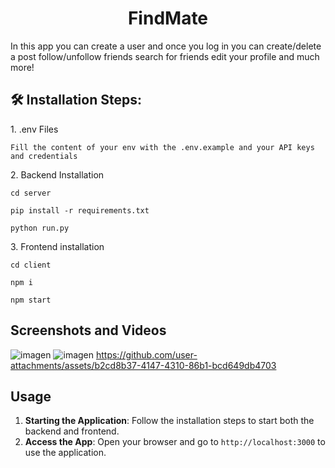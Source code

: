 <h1 align="center" id="title">FindMate</h1>

<p id="description">In this app you can create a user and once you log in you can create/delete a post follow/unfollow friends search for friends edit your profile and much more!</p>

<h2>🛠️ Installation Steps:</h2>

<p>1. .env Files</p>

```
Fill the content of your env with the .env.example and your API keys and credentials
```

<p>2. Backend Installation</p>

```
cd server
```

```
pip install -r requirements.txt
```

```
python run.py
```

<p>3. Frontend installation</p>

```
cd client
```

```
npm i
```

```
npm start
```

## Screenshots and Videos
![imagen](https://github.com/user-attachments/assets/9f0b78dc-45bc-4bfd-ab04-a629ec5e6041)
![imagen](https://github.com/user-attachments/assets/b8435fcc-dc11-4fb2-87b4-ec6a89217f14)
https://github.com/user-attachments/assets/b2cd8b37-4147-4310-86b1-bcd649db4703



## Usage

1. **Starting the Application**: Follow the installation steps to start both the backend and frontend. 
2. **Access the App**: Open your browser and go to `http://localhost:3000` to use the application.